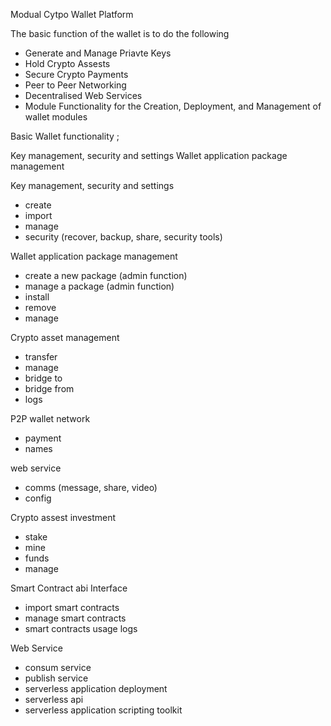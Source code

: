 Modual Cytpo Wallet Platform

The basic function of the wallet is to do the following

* Generate and Manage Priavte Keys
* Hold Crypto Assests
* Secure Crypto Payments
* Peer to Peer Networking
* Decentralised Web Services
* Module Functionality for the Creation, Deployment, and Management of wallet modules

Basic Wallet functionality ;

Key management, security and settings
Wallet application package management

Key management, security and settings
* create
* import
* manage
* security (recover, backup, share, security tools)

Wallet application package management
* create a new package (admin function)
* manage a package (admin function)
* install
* remove
* manage

Crypto asset management
* transfer
* manage
* bridge to
* bridge from
* logs

P2P wallet network
* payment
* names

web service
* comms (message, share, video)
* config

Crypto assest investment
* stake
* mine
* funds
* manage

Smart Contract abi Interface
* import smart contracts
* manage smart contracts
* smart contracts usage logs

Web Service
* consum service
* publish service
* serverless application deployment
* serverless api
* serverless application scripting toolkit

